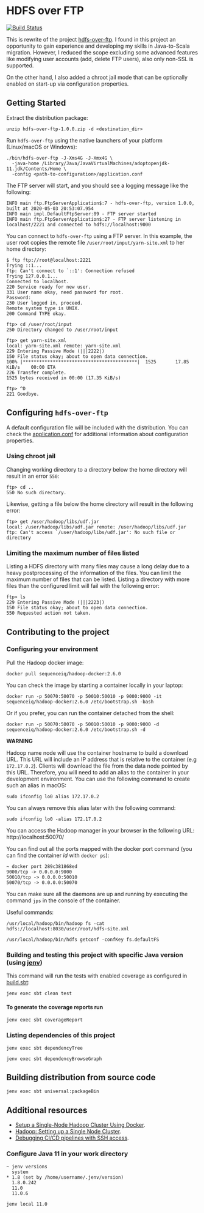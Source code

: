 # HDFS over FTP

[![Build Status](https://circleci.com/gh/etorres/hdfs-over-ftp.svg?style=svg)](https://circleci.com/gh/etorres/hdfs-over-ftp)

This is rewrite of the project [hdfs-over-ftp](https://github.com/iponweb/hdfs-over-ftp). I found in this project an opportunity to gain experience and developing my skills in Java-to-Scala migration. However, I reduced the scope excluding some advanced features like modifying user accounts (add, delete FTP users), also only non-SSL is supported.

On the other hand, I also added a chroot jail mode that can be optionally enabled on start-up via configuration properties.

## Getting Started

Extract the distribution package:

```shell script
unzip hdfs-over-ftp-1.0.0.zip -d <destination_dir>
```

Run `hdfs-over-ftp` using the native launchers of your platform (Linux/macOS or Windows):

```shell script
./bin/hdfs-over-ftp -J-Xms4G -J-Xmx4G \
  -java-home /Library/Java/JavaVirtualMachines/adoptopenjdk-11.jdk/Contents/Home \
  -config <path-to-configuration>/application.conf
```

The FTP server will start, and you should see a logging message like the following:

```text
INFO main ftp.FtpServerApplication$:7 - hdfs-over-ftp, version 1.0.0, built at 2020-05-03 20:53:07.954
INFO main impl.DefaultFtpServer:89 - FTP server started
INFO main ftp.FtpServerApplication$:27 - FTP server listening in localhost/2221 and connected to hdfs://localhost:9000
```

You can connect to `hdfs-over-ftp` using a FTP server. In this example, the user root copies the remote file `/user/root/input/yarn-site.xml` to her home directory:

```text
$ ftp ftp://root@localhost:2221
Trying ::1...
ftp: Can't connect to `::1': Connection refused
Trying 127.0.0.1...
Connected to localhost.
220 Service ready for new user.
331 User name okay, need password for root.
Password:
230 User logged in, proceed.
Remote system type is UNIX.
200 Command TYPE okay.

ftp> cd /user/root/input
250 Directory changed to /user/root/input

ftp> get yarn-site.xml
local: yarn-site.xml remote: yarn-site.xml
229 Entering Passive Mode (|||2222|)
150 File status okay; about to open data connection.
100% |******************************************|  1525       17.85 KiB/s    00:00 ETA
226 Transfer complete.
1525 bytes received in 00:00 (17.35 KiB/s)

ftp> ^D
221 Goodbye.
```

## Configuring `hdfs-over-ftp`

A default configuration file will be included with the distribution. You can check the [application.conf](src/main/resources/application.conf) for additional information about configuration properties.

### Using chroot jail

Changing working directory to a directory below the home directory will result in an error `550`:

```text
ftp> cd ..
550 No such directory.
```

Likewise, getting a file below the home directory will result in the following error:

```text
ftp> get /user/hadoop/libs/udf.jar
local: /user/hadoop/libs/udf.jar remote: /user/hadoop/libs/udf.jar
ftp: Can't access `/user/hadoop/libs/udf.jar': No such file or directory
```

### Limiting the maximum number of files listed

Listing a HDFS directory with many files may cause a long delay due to a heavy postprocessing of the information of the files. You can limit the maximum number of files that can be listed. Listing a directory with more files than the configured limit will fail with the following error:

```text
ftp> ls
229 Entering Passive Mode (|||2223|)
150 File status okay; about to open data connection.
550 Requested action not taken.
```

## Contributing to the project

### Configuring your environment

Pull the Hadoop docker image:

```shell script
docker pull sequenceiq/hadoop-docker:2.6.0
```

You can check the image by starting a container locally in your laptop:

```shell script
docker run -p 50070:50070 -p 50010:50010 -p 9000:9000 -it sequenceiq/hadoop-docker:2.6.0 /etc/bootstrap.sh -bash
```

Or if you prefer, you can run the container detached from the shell:

```shell script
docker run -p 50070:50070 -p 50010:50010 -p 9000:9000 -d sequenceiq/hadoop-docker:2.6.0 /etc/bootstrap.sh -d
```

__WARNING__

Hadoop name node will use the container hostname to build a download URL. This URL will include an IP address that is relative to the container (e.g `172.17.0.2`). Clients will download the file from the data node pointed by this URL. Therefore, you will need to add an alias to the container in your development environment. You can use the following command to create such an alias in macOS:

```shell script
sudo ifconfig lo0 alias 172.17.0.2
```

You can always remove this alias later with the following command:

```shell script
sudo ifconfig lo0 -alias 172.17.0.2
```

You can access the Hadoop manager in your browser in the following URL: http://localhost:50070/

You can find out all the ports mapped with the docker port command (you can find the container _id_ with `docker ps`):

```text
~ docker port 289c381868ed
9000/tcp -> 0.0.0.0:9000
50010/tcp -> 0.0.0.0:50010
50070/tcp -> 0.0.0.0:50070
```

You can make sure all the daemons are up and running by executing the command `jps` in the console of the container.

Useful commands:

```shell script
/usr/local/hadoop/bin/hadoop fs -cat hdfs://localhost:8030/user/root/hdfs-site.xml

/usr/local/hadoop/bin/hdfs getconf -confKey fs.defaultFS
```

### Building and testing this project with specific Java version (using [jenv](https://www.jenv.be/))

This command will run the tests with enabled coverage as configured in [build.sbt](build.sbt):

```shell script
jenv exec sbt clean test
```

#### To generate the coverage reports run

```shell script
jenv exec sbt coverageReport
```

### Listing dependencies of this project

```shell script
jenv exec sbt dependencyTree
```

```shell script
jenv exec sbt dependencyBrowseGraph
```

## Building distribution from source code

```shell script
jenv exec sbt universal:packageBin
```

## Additional resources

* [Setup a Single-Node Hadoop Cluster Using Docker](https://www.alibabacloud.com/blog/setup-a-single-node-hadoop-cluster-using-docker_595278).
* [Hadoop: Setting up a Single Node Cluster](https://hadoop.apache.org/docs/stable/hadoop-project-dist/hadoop-common/SingleCluster.html).
* [Debugging CI/CD pipelines with SSH access](https://circleci.com/blog/debugging-ci-cd-pipelines-with-ssh-access/).

### Configure Java 11 in your work directory

```text
~ jenv versions
  system
* 1.8 (set by /home/username/.jenv/version)
  1.8.0.242
  11.0
  11.0.6
```

```shell script
jenv local 11.0
```
